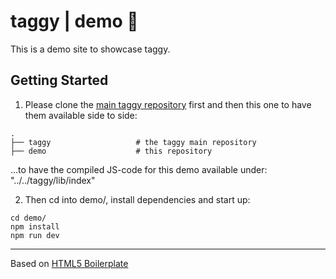 # taggy | demo 🐓
This is a demo site to showcase taggy.

## Getting Started

1. Please clone the [main taggy repository](https://github.com/open-taggy/taggy) first and then this one to have them available side to side:

```
.
├── taggy                   # the taggy main repository
├── demo                    # this repository
```
...to have the compiled JS-code for this demo available under:
"../../taggy/lib/index" 

2. Then cd into demo/, install dependencies and start up:

```
cd demo/
npm install
npm run dev
```
---

Based on [HTML5 Boilerplate](https://github.com/h5bp/html5-boilerplate)
